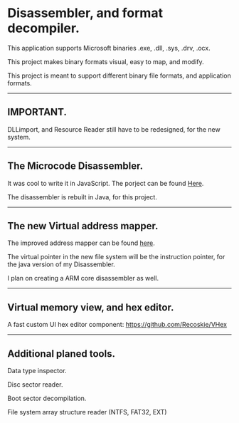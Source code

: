 Disassembler, and format decompiler.
=============================

This application supports Microsoft binaries .exe, .dll, .sys, .drv, .ocx.

This project makes binary formats visual, easy to map, and modify.

This project is meant to support different binary file formats, and application formats.

------------------------------------------------------------
IMPORTANT.
------------------------------------------------------------

DLLimport, and Resource Reader still have to be redesigned, for the new system.

------------------------------------------------------------
The Microcode Disassembler.
------------------------------------------------------------

It was cool to write it in JavaScript. The porject can be found <a href="https://github.com/Recoskie/X86-64-CPU-Binary-Code-Disassembler-JS">Here</a>.

The disassembler is rebuilt in Java, for this project.

------------------------------------------------------------
The new Virtual address mapper.
------------------------------------------------------------

The improved address mapper can be found <a href="https://github.com/Recoskie/RandomAccessFileV">here</a>.

The virtual pointer in the new file system will be the instruction pointer, for the java version of my Disassembler.

I plan on creating a ARM core disassembler as well.

------------------------------------------------------------
Virtual memory view, and hex editor.
------------------------------------------------------------

A fast custom UI hex editor component: https://github.com/Recoskie/VHex

------------------------------------------------------------
Additional planed tools.
------------------------------------------------------------

Data type inspector.

Disc sector reader.

Boot sector decompilation.

File system array structure reader (NTFS, FAT32, EXT)
